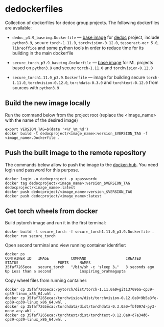 # dedockerfiles

Collection of dockerfiles for dedoc group projects. The following dockerfiles are available:

* `dedoc_p3.9_baseimg.Dockerfile` — [base image](https://hub.docker.com/r/dedocproject/baseimg) for [dedoc](https://github.com/ispras/dedoc) project, include
`python3.9`, secure `torch-1.11.0`, `torchvision-0.12.0`, `tesseract-ocr 5.0`, `libreoffice` and some python tools in order to reduce time for its building in the main dockerfile

* `secure_torch_p3.9_baseimg.Dockerfile` — [base image](https://hub.docker.com/repository/docker/dedocproject/secure_torch_p3.9_baseimg) for ML projects based
on `python3.9` and secure `torch-1.11.0` and `torchvision-0.12.0`

* `secure_torch1.11.0_p3.9.Dockerfile` — image for building secure `torch-1.11.0`, `torchvision-0.12.0`, `torchdata-0.3.0` and `torchtext-0.12.0` from sources
with `python3.9`

## Build the new image locally 

Run the command below from the project root (replace the <image_name> with the name of the desired image)

```shell
export VERSION_TAG=$(date '+%Y_%m_%d')
docker build -t dedocproject/<image_name>:version_$VERSION_TAG -f <image_name>.Dockerfile .
```

## Push the built image to the remote repository

The commands below allow to push the image to the [docker-hub](https://hub.docker.com).
You need login and password for this purpose. 

```shell
docker login -u dedocproject -p <password>
docker tag dedocproject/<image_name>:version_$VERSION_TAG dedocproject/<image_name>:latest
docker push dedocproject/<image_name>:version_$VERSION_TAG
docker push dedocproject/<image_name>:latest
```

## Get torch wheels from docker

Build pytorch image and run it in the first terminal:
```shell
docker build -t secure_torch -f secure_torch1.11.0_p3.9.Dockerfile .
docker run secure_torch
```

Open second terminal and view running container identifier:
```shell
docker ps
CONTAINER ID   IMAGE          COMMAND                  CREATED         STATUS                  PORTS     NAMES
35faf7265eca   secure_torch   "/bin/sh -c 'sleep 3…"   3 seconds ago   Up Less than a second             inspiring_brahmagupta
```

Copy wheel files from running container:
```shell
docker cp 35faf7265eca:/pytorch/dist/torch-1.11.0a0+git137096a-cp39-cp39-linux_x86_64.whl .
docker cp 35faf7265eca:/torchvision/dist/torchvision-0.12.0a0+9b5a3fe-cp39-cp39-linux_x86_64.whl .
docker cp 35faf7265eca:/torchdata/dist/torchdata-0.3.0a0+fbf097d-py3-none-any.whl .
docker cp 35faf7265eca:/torchtext/dist/torchtext-0.12.0a0+d7a34d6-cp39-cp39-linux_x86_64.whl .
```
